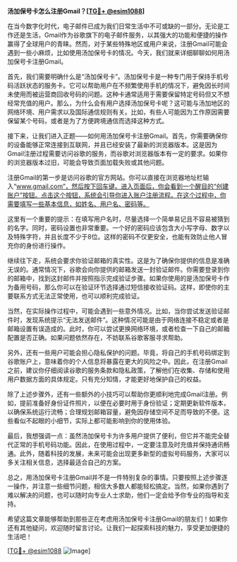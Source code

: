 **汤加保号卡怎么注册Gmail？[[TG💪+ @esim1088](https://t.me/s/esim1088)]**

在当今数字化时代，电子邮件已成为我们日常生活中不可或缺的一部分。无论是工作还是生活，Gmail作为谷歌旗下的电子邮件服务，以其强大的功能和便捷的操作赢得了全球用户的青睐。然而，对于某些特殊地区或用户来说，注册Gmail可能会遇到一些小麻烦，比如使用汤加保号卡的情况。今天，我们就来详细聊聊如何用汤加保号卡注册Gmail。

首先，我们需要明确什么是“汤加保号卡”。汤加保号卡是一种专门用于保持手机号码活跃状态的服务卡。它可以帮助用户在不频繁使用手机的情况下，避免因长时间未使用而被运营商回收号码的问题。这种卡通常适用于需要保留特定号码但又不想经常充值的用户。那么，为什么会有用户选择汤加保号卡呢？这可能与汤加地区的网络环境、用户需求以及国际通信规则有关。比如，有些人可能因为工作原因需要保留某个号码，或者是为了方便跨境通信而选择这种方式。

接下来，让我们进入正题——如何用汤加保号卡注册Gmail。首先，你需要确保你的设备能够正常连接到互联网，并且已经安装了最新的浏览器版本。这是因为Gmail注册过程需要访问谷歌的服务，而谷歌对浏览器版本有一定的要求。如果你的浏览器版本过旧，可能会导致页面加载失败或其他问题。

注册Gmail的第一步是访问谷歌的官方网站。你可以直接在浏览器地址栏输入“www.gmail.com”，然后按下回车键。进入页面后，你会看到一个醒目的“创建账户”按钮。点击这个按钮，系统会引导你进入账户注册流程。在这个过程中，你需要填写一些基本信息，如姓名、用户名、密码等。

这里有一个重要的提示：在填写用户名时，尽量选择一个简单易记且不容易被猜到的名字。同时，密码设置也非常重要。一个好的密码应该包含大小写字母、数字以及特殊字符，并且长度不少于8位。这样的密码不仅更安全，也能有效防止他人冒充你的身份进行操作。

继续往下走，系统会要求你验证邮箱的真实性。这是为了确保你提供的信息是准确无误的。通常情况下，谷歌会向你提供的邮箱发送一封验证邮件。你需要登录到你的邮箱中，找到这封邮件并按照指示完成验证步骤。如果你使用的是汤加保号卡作为备用号码，那么你可以在验证环节选择通过短信接收验证码。这样，即使你的主要联系方式无法正常使用，也可以顺利完成验证。

当然，在实际操作过程中，可能会遇到一些意外情况。比如，当你尝试发送验证邮件时，发现系统提示“无法发送邮件”。这种情况可能是由于网络连接不稳定或者是邮箱设置有误造成的。此时，你可以尝试更换网络环境，或者检查一下自己的邮箱配置是否正确。如果问题依然存在，不妨联系谷歌客服寻求帮助。

另外，还有一些用户可能会担心隐私保护的问题。毕竟，将自己的手机号码绑定到谷歌账户上，意味着你的个人信息将暴露在更大的风险之中。因此，在注册Gmail之前，建议你仔细阅读谷歌的服务条款和隐私政策，了解他们在收集、存储和使用用户数据方面的具体规定。只有充分知情，才能更好地保护自己的权益。

除了上述步骤外，还有一些额外的小技巧可以帮助你更顺利地完成Gmail注册。例如，提前准备好身份证件照片，以便在必要时用于身份验证；定期更新软件版本，以确保系统运行流畅；合理规划邮箱容量，避免因存储空间不足而导致的不便。这些看似不起眼的小细节，实际上都可能影响到你的使用体验。

最后，我想强调一点：虽然汤加保号卡为许多用户提供了便利，但它并不能完全替代正常的手机号码功能。因此，在使用过程中，一定要注意及时充值并保持通讯畅通。此外，随着科技的发展，未来可能会出现更多新型的虚拟号码服务，大家可以多关注相关信息，选择最适合自己的方案。

总之，用汤加保号卡注册Gmail并不是一件特别复杂的事情。只要按照上述步骤逐一操作，并注意一些细节问题，相信大多数人都能轻松搞定。当然，如果你遇到了难以解决的问题，也可以随时向专业人士求助，他们一定会给予你专业的指导和支持。

希望这篇文章能够帮助到那些正在考虑用汤加保号卡注册Gmail的朋友们！如果你还有其他疑问，欢迎随时留言讨论。让我们一起探索科技的魅力，享受更加便捷的生活吧！

[[TG💪+ @esim1088](https://t.me/s/esim1088) ![Image](https://i.postimg.cc/4NQfJmqS/Snipaste-2025-05-13-00-14-12.png)]